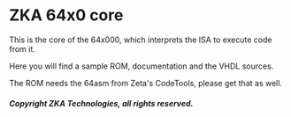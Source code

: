 # ZKA 64x0 core

This is the core of the 64x000,
which interprets the ISA to execute code from it.

Here you will find a sample ROM, documentation and the VHDL sources.

The ROM needs the 64asm from Zeta's CodeTools, please get that as well.

##### Copyright ZKA Technologies, all rights reserved.
